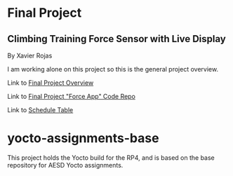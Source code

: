 # Final Project
## Climbing Training Force Sensor with Live Display
By Xavier Rojas

I am working alone on this project so this is the general project overview.

Link to [Final Project Overview](https://github.com/cu-ecen-aeld/final-project-rojasx/wiki/Project-Overview)

Link to [Final Project "Force App" Code Repo](https://github.com/rojasx/final-project-assignment-forceapp)

Link to [Schedule Table](https://github.com/users/rojasx/projects/2)

# yocto-assignments-base
This project holds the Yocto build for the RP4, and is based on the base repository for AESD Yocto assignments.
